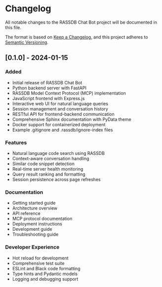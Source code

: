 # Changelog

All notable changes to the RASSDB Chat Bot project will be documented in this file.

The format is based on [Keep a Changelog](https://keepachangelog.com/en/1.0.0/),
and this project adheres to [Semantic Versioning](https://semver.org/spec/v2.0.0.html).

## [0.1.0] - 2024-01-15

### Added
- Initial release of RASSDB Chat Bot
- Python backend server with FastAPI
- RASSDB Model Context Protocol (MCP) implementation
- JavaScript frontend with Express.js
- Interactive web UI for natural language queries
- Session management and conversation history
- RESTful API for frontend-backend communication
- Comprehensive Sphinx documentation with PyData theme
- Docker support for containerized deployment
- Example .gitignore and .rassdb/ignore-index files

### Features
- Natural language code search using RASSDB
- Context-aware conversation handling
- Similar code snippet detection
- Real-time server health monitoring
- Query result ranking and formatting
- Session persistence across page refreshes

### Documentation
- Getting started guide
- Architecture overview
- API reference
- MCP protocol documentation
- Deployment instructions
- Development guide
- Troubleshooting guide

### Developer Experience
- Hot reload for development
- Comprehensive test suite
- ESLint and Black code formatting
- Type hints and Pydantic models
- Logging and debugging support